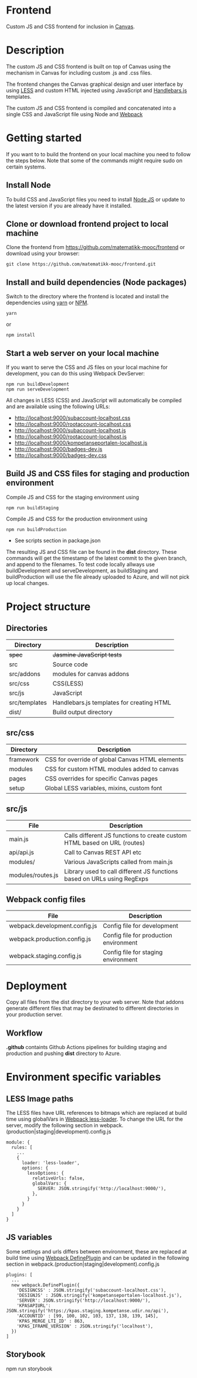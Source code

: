 # Frontend

Custom JS and CSS frontend for inclusion in [Canvas](http://www.instructure.com/).

# Description

The custom JS and CSS frontend is built on top of Canvas using the mechanism in Canvas for including custom .js and .css files.

The frontend changes the Canvas graphical design and user interface by using [LESS](http://lesscss.org) and custom HTML injected using JavaScript and [Handlebars.js](http://handlebarsjs.com/) templates.

The custom JS and CSS frontend is compiled and concatenated into a single CSS and JavaScript file using Node and [Webpack](https://webpack.js.org/)

# Getting started

If you want to to build the frontend on your local machine you need to follow the steps below. Note that some of the commands might require sudo on certain systems.

## Install Node

To build CSS and JavaScript files you need to install [Node JS](http://nodejs.org) or update to the latest version if you are already have it installed.

## Clone or download frontend project to local machine

Clone the frontend from https://github.com/matematikk-mooc/frontend or download using your browser:

```
git clone https://github.com/matematikk-mooc/frontend.git
```

## Install and build dependencies (Node packages)

Switch to the directory where the frontend is located and install the dependencies using [yarn](https://yarnpkg.com/lang/en/docs/install/#mac-stable) or [NPM](https://www.npmjs.com/).

```
yarn
```

or

```
npm install
```


## Start a web server on your local machine

If you want to serve the CSS and JS files on your local machine for development, you can do this using Webpack DevServer:

```
npm run buildDevelopment
npm run serveDevelopment
```

All changes in LESS (CSS) and JavaScript will automatically be compiled and are available using the following URLs:

- [http://localhost:9000/subaccount-localhost.css](http://localhost:9000/subaccount-localhost.css)
- [http://localhost:9000/rootaccount-localhost.css](http://localhost:9000/rootaccount-localhost.css)
- [http://localhost:9000/subaccount-localhost.js](http://localhost:9000/subaccount-localhost.js)
- [http://localhost:9000/rootaccount-localhost.js](http://localhost:9000/rootaccount-localhost.js)
- [http://localhost:9000/kompetanseportalen-localhost.js](http://localhost:9000/kompetanseportalen-localhost.js)
- [http://localhost:9000/badges-dev.js](http://localhost:9000/badges-dev.js)
- [http://localhost:9000/badges-dev.css](http://localhost:9000/badges-dev.css)

## Build JS and CSS files for staging and production environment

Compile JS and CSS for the staging environment using

```
npm run buildStaging
```
Compile JS and CSS for the production environment using

```
npm run buildProduction
```

* See scripts section in package.json

The resulting JS and CSS file can be found in the **dist** directory. These commands will get the timestamp of the latest commit to the given branch, and append to the filenames.
To test code locally allways use buildDevelopment and serveDevelopment, as buildStaging and buildProduction will use the file already uploaded to Azure, and will not pick up local changes.

# Project structure

## Directories

| Directory     | Description                               |
| ------------- | ----------------------------------------- |
|~~spec~~       | ~~Jasmine JavaScript tests~~              |
| src           | Source code                               |
| src/addons    | modules for canvas addons                 |
| src/css       | CSS(LESS)                                 |
| src/js        | JavaScript                                |
| src/templates | Handlebars.js templates for creating HTML |
| dist/         | Build output directory                    |

## src/css

| Directory | Description                                     |
| --------- | ----------------------------------------------- |
| framework | CSS for override of global Canvas HTML elements |
| modules   | CSS for custom HTML modules added to canvas     |
| pages     | CSS overrides for specific Canvas pages         |
| setup     | Global LESS variables, mixins, custom font      |

## src/js

| File              | Description                                                              |
| ----------------- | ------------------------------------------------------------------------ |
| main.js           | Calls different JS functions to create custom HTML based on URL (routes) |
| api/api.js        | Call to Canvas REST API etc                                              |
| modules/          | Various JavaScripts called from main.js                                  |
| modules/routes.js | Library used to call different JS functions based on URLs using RegExps  |

## Webpack config files

| File                          | Description                                 |
| ------------------------------|---------------------------------------------|
| webpack.development.config.js | Config file for development                 |
| webpack.production.config.js  | Config file for production environment      |
| webpack.staging.config.js     | Config file for staging environment         |


# Deployment

Copy all files from the dist directory to your web server.
Note that addons generate different files that may be destinated to different directories in your production server.

## Workflow

**.github** containts Github Actions pipelines for building staging and production and pushing **dist** directory to Azure.

# Environment specific variables
## LESS Image paths

The LESS files have URL references to bitmaps which are replaced at build time using globalVars in [Webpack less-loader](https://webpack.js.org/loaders/less-loader/). To change the URL for the server,
modify the following section in webpack.(production|staging|development).config.js

```
module: {
  rules: [
    ...
    {
      loader: 'less-loader',
      options: {
        lessOptions: {
          relativeUrls: false,
          globalVars: {
            SERVER: JSON.stringify('http://localhost:9000/'),
          },
        }
      }
    }
  ]
}
```

## JS variables
Some settings and urls differs between environment, these are replaced at build time using [Webpack DefinePlugin](https://webpack.js.org/plugins/define-plugin/) and can be updated in the following section in webpack.(production|staging|development).config.js

```
plugins: [
  ...
  new webpack.DefinePlugin({
    'DESIGNCSS' : JSON.stringify('subaccount-localhost.css'),
    'DESIGNJS' : JSON.stringify('kompetanseportalen-localhost.js'),
    'SERVER': JSON.stringify('http://localhost:9000/'),
    'KPASAPIURL': JSON.stringify('https://kpas.staging.kompetanse.udir.no/api'),
    'ACCOUNTID' : [99, 100, 102, 103, 137, 138, 139, 145],
    'KPAS_MERGE_LTI_ID' : 863,
    'KPAS_IFRAME_VERSION' : JSON.stringify('localhost'),
  })
]
```

## Storybook
  npm run storybook
